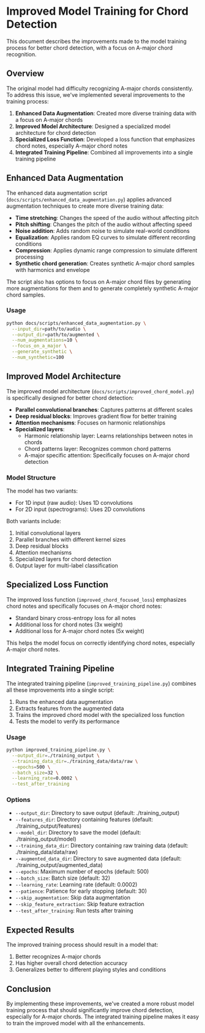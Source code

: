 # Improved Model Training for Chord Detection

This document describes the improvements made to the model training process for better chord detection, with a focus on A-major chord recognition.

## Overview

The original model had difficulty recognizing A-major chords consistently. To address this issue, we've implemented several improvements to the training process:

1. **Enhanced Data Augmentation**: Created more diverse training data with a focus on A-major chords
2. **Improved Model Architecture**: Designed a specialized model architecture for chord detection
3. **Specialized Loss Function**: Developed a loss function that emphasizes chord notes, especially A-major chord notes
4. **Integrated Training Pipeline**: Combined all improvements into a single training pipeline

## Enhanced Data Augmentation

The enhanced data augmentation script (`docs/scripts/enhanced_data_augmentation.py`) applies advanced augmentation techniques to create more diverse training data:

- **Time stretching**: Changes the speed of the audio without affecting pitch
- **Pitch shifting**: Changes the pitch of the audio without affecting speed
- **Noise addition**: Adds random noise to simulate real-world conditions
- **Equalization**: Applies random EQ curves to simulate different recording conditions
- **Compression**: Applies dynamic range compression to simulate different processing
- **Synthetic chord generation**: Creates synthetic A-major chord samples with harmonics and envelope

The script also has options to focus on A-major chord files by generating more augmentations for them and to generate completely synthetic A-major chord samples.

### Usage

```bash
python docs/scripts/enhanced_data_augmentation.py \
  --input_dir=path/to/audio \
  --output_dir=path/to/augmented \
  --num_augmentations=10 \
  --focus_on_a_major \
  --generate_synthetic \
  --num_synthetic=100
```

## Improved Model Architecture

The improved model architecture (`docs/scripts/improved_chord_model.py`) is specifically designed for better chord detection:

- **Parallel convolutional branches**: Captures patterns at different scales
- **Deep residual blocks**: Improves gradient flow for better training
- **Attention mechanisms**: Focuses on harmonic relationships
- **Specialized layers**:
  - Harmonic relationship layer: Learns relationships between notes in chords
  - Chord patterns layer: Recognizes common chord patterns
  - A-major specific attention: Specifically focuses on A-major chord detection

### Model Structure

The model has two variants:
- For 1D input (raw audio): Uses 1D convolutions
- For 2D input (spectrograms): Uses 2D convolutions

Both variants include:
1. Initial convolutional layers
2. Parallel branches with different kernel sizes
3. Deep residual blocks
4. Attention mechanisms
5. Specialized layers for chord detection
6. Output layer for multi-label classification

## Specialized Loss Function

The improved loss function (`improved_chord_focused_loss`) emphasizes chord notes and specifically focuses on A-major chord notes:

- Standard binary cross-entropy loss for all notes
- Additional loss for chord notes (3x weight)
- Additional loss for A-major chord notes (5x weight)

This helps the model focus on correctly identifying chord notes, especially A-major chord notes.

## Integrated Training Pipeline

The integrated training pipeline (`improved_training_pipeline.py`) combines all these improvements into a single script:

1. Runs the enhanced data augmentation
2. Extracts features from the augmented data
3. Trains the improved chord model with the specialized loss function
4. Tests the model to verify its performance

### Usage

```bash
python improved_training_pipeline.py \
  --output_dir=./training_output \
  --training_data_dir=./training_data/data/raw \
  --epochs=500 \
  --batch_size=32 \
  --learning_rate=0.0002 \
  --test_after_training
```

### Options

- `--output_dir`: Directory to save output (default: ./training_output)
- `--features_dir`: Directory containing features (default: ./training_output/features)
- `--model_dir`: Directory to save the model (default: ./training_output/model)
- `--training_data_dir`: Directory containing raw training data (default: ./training_data/data/raw)
- `--augmented_data_dir`: Directory to save augmented data (default: ./training_output/augmented_data)
- `--epochs`: Maximum number of epochs (default: 500)
- `--batch_size`: Batch size (default: 32)
- `--learning_rate`: Learning rate (default: 0.0002)
- `--patience`: Patience for early stopping (default: 30)
- `--skip_augmentation`: Skip data augmentation
- `--skip_feature_extraction`: Skip feature extraction
- `--test_after_training`: Run tests after training

## Expected Results

The improved training process should result in a model that:

1. Better recognizes A-major chords
2. Has higher overall chord detection accuracy
3. Generalizes better to different playing styles and conditions

## Conclusion

By implementing these improvements, we've created a more robust model training process that should significantly improve chord detection, especially for A-major chords. The integrated training pipeline makes it easy to train the improved model with all the enhancements.